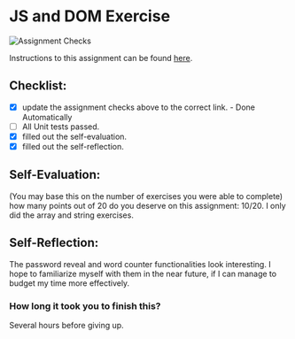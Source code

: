 JS and DOM Exercise
===================================
![Assignment Checks](https://github.com/IT3049C/JS-and-DOM-Exercises/workflows/Assignment%20Checks/badge.svg)

Instructions to this assignment can be found [here](https://it3049c.github.io/coursework/labs/js-and-dom-exercises/).

## Checklist:
- [x] update the assignment checks above to the correct link. - Done Automatically
- [ ] All Unit tests passed.
- [x] filled out the self-evaluation.
- [x] filled out the self-reflection.

## Self-Evaluation: 
(You may base this on the number of exercises you were able to complete)
how many points out of 20 do you deserve on this assignment:
10/20. I only did the array and string exercises.

## Self-Reflection:
<!-- What did you learn that you found interesting -->
The password reveal and word counter functionalities look interesting. I hope to familiarize myself with them in the near
future, if I can manage to budget my time more effectively.

### How long it took you to finish this?
Several hours before giving up.
